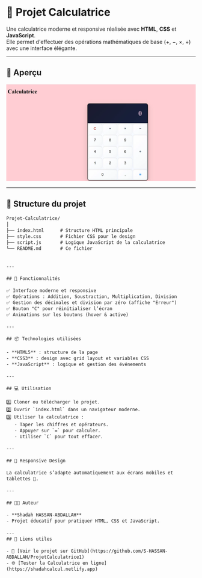 # 📱 Projet Calculatrice

Une calculatrice moderne et responsive réalisée avec **HTML**, **CSS** et **JavaScript**.  
Elle permet d'effectuer des opérations mathématiques de base (+, −, ×, ÷) avec une interface élégante.

---

## 🌟 Aperçu

![Aperçu de la Calculatrice](Calculatrice.webp)
 
---

## 📂 Structure du projet

```text
Projet-Calculatrice/
│
├── index.html      # Structure HTML principale
├── style.css       # Fichier CSS pour le design
├── script.js       # Logique JavaScript de la calculatrice
└── README.md       # Ce fichier


---

## 🚀 Fonctionnalités

✅ Interface moderne et responsive  
✅ Opérations : Addition, Soustraction, Multiplication, Division  
✅ Gestion des décimales et division par zéro (affiche "Erreur")  
✅ Bouton "C" pour réinitialiser l’écran  
✅ Animations sur les boutons (hover & active)

---

## 📦 Technologies utilisées

- **HTML5** : structure de la page
- **CSS3** : design avec grid layout et variables CSS
- **JavaScript** : logique et gestion des événements

---

## 💻 Utilisation

1️⃣ Cloner ou télécharger le projet.  
2️⃣ Ouvrir `index.html` dans un navigateur moderne.  
3️⃣ Utiliser la calculatrice :  
   - Taper les chiffres et opérateurs.  
   - Appuyer sur `=` pour calculer.  
   - Utiliser `C` pour tout effacer.

---

## 📱 Responsive Design

La calculatrice s’adapte automatiquement aux écrans mobiles et tablettes 📱.

---

## 👨‍💻 Auteur

- **Shadah HASSAN-ABDALLAH**
- Projet éducatif pour pratiquer HTML, CSS et JavaScript.

---
## 📌 Liens utiles

- 🔗 [Voir le projet sur GitHub](https://github.com/S-HASSAN-ABDALLAH/ProjetCalculatrice1)
- 🌐 [Tester la Calculatrice en ligne](https://shadahcalcul.netlify.app)



